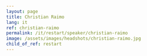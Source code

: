 ```yaml
---
layout: page
title: Christian Raimo
lang: it
ref: christian-raimo
permalink: /it/restart/speaker/christian-raimo
image: /assets/images/headshots/christian-raimo.jpg
child_of_ref: restart
---
```

